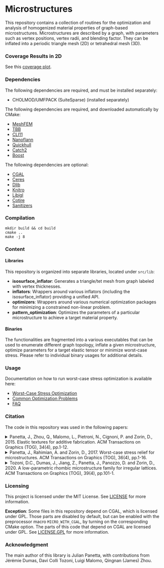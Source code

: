 # Microstructures

This repository contains a collection of routines for the optimization and analysis of homogenized material properties of graph-based microstructures. Microstructures are described by a graph, with parameters such as vertex positions, vertex radii, and blending factor. They can be inflated into a periodic triangle mesh (2D) or tetrahedral mesh (3D).

### Coverage Results in 2D

See this [coverage plot](http://julianpanetta.com/2d_isosurface_hull_autocover_results/flipper.html).

### Dependencies

The following dependencies are required, and must be installed separately:

- CHOLMOD/UMFPACK (SuiteSparse) (installed separately)

The following dependencies are required, and downloaded automatically by CMake:

- [MeshFEM](https://github.com/MeshFEM/MeshFEM)
- [TBB](https://github.com/wjakob/tbb)
- [CLI11](https://github.com/wjakob/tbb)
- [Nanoflann](https://github.com/jlblancoc/nanoflann)
- [Quickhull](https://github.com/akuukka/quickhull.git)
- [Catch2](https://github.com/catchorg/Catch2)
- [Boost](https://www.boost.org/)

The following dependencies are optional:

- [CGAL](https://github.com/CGAL/cgal)
- [Ceres](https://github.com/ceres-solver/ceres-solver)
- [Dlib](https://github.com/davisking/dlib)
- [Knitro](https://www.artelys.com/solvers/knitro/)
- [Libigl](https://github.com/libigl/libigl.git)
- [Cotire](https://github.com/sakra/cotire.git)
- [Sanitizers](https://github.com/arsenm/sanitizers-cmake.git)

### Compilation

```
mkdir build && cd build
cmake ..
make -j 8
```

### Content

#### Libraries

This repository is organized into separate libraries, located under `src/lib`:
- **isosurface_inflator**: Generates a triangle/tet mesh from graph labeled with vertex thicknesses.
- **inflators**: Wrappers around various inflators (including the isosurface_inflator) providing a unified API.
- **optimizers**: Wrappers around various numerical optimization packages for minimizing a constrained non-linear problem.
- **pattern_optimization**: Optimizes the parameters of a particular microstructure to achieve a target material property.

#### Binaries

The functionalities are fragmented into a various executables that can be used to enumerate different graph topology, inflate a given microstructure, optimize parameters for a target elastic tensor or minimize worst-case stress.
Please refer to individual binary usages for additional details.

### Usage

Documentation on how to run worst-case stress optimization is available here:
- [Worst-Case Stress Optimization](docs/usage.md)
- [Common Optimization Problems](docs/notes.md)
- [FAQ](docs/faq.md)

### Citation

The code in this repository was used in the following papers:

<details><summary>Panetta, J., Zhou, Q., Malomo, L., Pietroni, N., Cignoni, P. and Zorin, D., 2015. Elastic textures for additive fabrication. ACM Transactions on Graphics (TOG), 34(4), pp.1-12.</summary>

```bibtex
@article{Panetta2015,
    author = {Panetta, Julian and Zhou, Qingnan and Malomo, Luigi and Pietroni, Nico and Cignoni, Paolo and Zorin, Denis},
    title = {Elastic Textures for Additive Fabrication},
    journal = {ACM Trans. Graph.},
    issue_date = {August 2015},
    volume = {34},
    number = {4},
    month = jul,
    year = {2015},
    issn = {0730-0301},
    pages = {135:1--135:12},
    articleno = {135},
    numpages = {12},
    disabled_url = {http://doi_disabled_disabled.acm.org/10.1145/2766937},
    doi_disabled_disabled = {10.1145/2766937},
    acmid = {2766937},
    publisher = {ACM},
    address = {New York, NY, USA},
    keywords = {additive fabrication, deformable objects, goal-based material design, homogenization, microstructures, shape optimization},
}
```
</details>

<details><summary>Panetta, J., Rahimian, A. and Zorin, D., 2017. Worst-case stress relief for microstructures. ACM Transactions on Graphics (TOG), 36(4), pp.1-16.</summary>

```bibtex
@article{Panetta2015,
    author = {Panetta, Julian and Zhou, Qingnan and Malomo, Luigi and Pietroni, Nico and Cignoni, Paolo and Zorin, Denis},
    title = {Elastic Textures for Additive Fabrication},
    journal = {ACM Trans. Graph.},
    issue_date = {August 2015},
    volume = {34},
    number = {4},
    month = jul,
    year = {2015},
    issn = {0730-0301},
    pages = {135:1--135:12},
    articleno = {135},
    numpages = {12},
    disabled_url = {http://doi_disabled_disabled.acm.org/10.1145/2766937},
    doi_disabled_disabled = {10.1145/2766937},
    acmid = {2766937},
    publisher = {ACM},
    address = {New York, NY, USA},
    keywords = {additive fabrication, deformable objects, goal-based material design, homogenization, microstructures, shape optimization},
}
```
</details>

<details><summary>Tozoni, D.C., Dumas, J., Jiang, Z., Panetta, J., Panozzo, D. and Zorin, D., 2020. A low-parametric rhombic microstructure family for irregular lattices. ACM Transactions on Graphics (TOG), 39(4), pp.101-1.</summary>

```bibtex
@article{Tozoni2020,
  doi = {10.1145/3386569.3392451},
  url = {https://doi.org/10.1145/3386569.3392451},
  year = {2020},
  month = jul,
  publisher = {Association for Computing Machinery ({ACM})},
  volume = {39},
  number = {4},
  author = {Davi Colli Tozoni and J{\'{e}}r{\'{e}}mie Dumas and Zhongshi Jiang and Julian Panetta and Daniele Panozzo and Denis Zorin},
  title = {A low-parametric rhombic microstructure family for irregular lattices},
  journal = {{ACM} Transactions on Graphics}
}
```
</details>


### Licensing

This project is licensed under the MIT License. See [LICENSE](LICENSE) for more information.

**Exception**: Some files in this repository depend on CGAL, which is licensed under GPL. Those parts are disabled by default, but can be enabled with the preprocessor macro `MICRO_WITH_CGAL`, by turning on the corresponding CMake option. The parts of this code that depend on CGAL are licensed under GPL. See [LICENSE.GPL](LICENSE.GPL) for more information.

### Acknowledgment

The main author of this library is Julian Panetta, with contributions from Jérémie Dumas, Davi Colli Tozoni, Luigi Malomo, Qingnan (James) Zhou.
